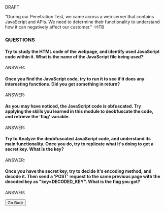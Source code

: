 DRAFT
<!--
---
layout: post
title:  "Skills Assessment: Javascript Deobfuscation"
date: 2025-03-10
author: C. Casquatch
comments: false
tag: ['javascript', ‘deobfuscation’, 'htb']
---
-->
"During our Penetration Test, we came across a web server that contains JavaScript and APIs. We need to determine their functionality to understand how it can negatively affect our customer." -HTB

### QUESTIONS

#### Try to study the HTML code of the webpage, and identify used JavaScript code within it. What is the name of the JavaScript file being used?
ANSWER:

#### Once you find the JavaScript code, try to run it to see if it does any interesting functions. Did you get something in return?
ANSWER:

#### As you may have noticed, the JavaScript code is obfuscated. Try applying the skills you learned in this module to deobfuscate the code, and retrieve the 'flag' variable.
ANSWER:

#### Try to Analyze the deobfuscated JavaScript code, and understand its main functionality. Once you do, try to replicate what it's doing to get a secret key. What is the key?
ANSWER:

#### Once you have the secret key, try to decide it's encoding method, and decode it. Then send a 'POST' request to the same previous page with the decoded key as "key=DECODED_KEY". What is the flag you got?
ANSWER:



<button onclick="history.back()">Go Back</button>
